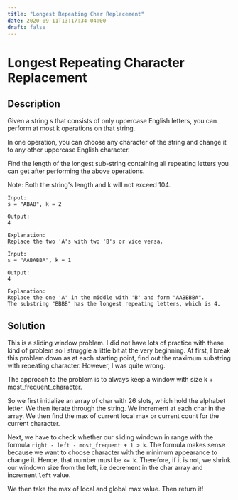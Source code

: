 ```yaml
---
title: "Longest Repeating Char Replacement"
date: 2020-09-11T13:17:34-04:00
draft: false
---
```


# Longest Repeating Character Replacement

## Description
Given a string s that consists of only uppercase English letters, you can perform at most k operations on that string.

In one operation, you can choose any character of the string and change it to any other uppercase English character.

Find the length of the longest sub-string containing all repeating letters you can get after performing the above operations.

Note:
Both the string's length and k will not exceed 104.

```
Input:
s = "ABAB", k = 2

Output:
4

Explanation:
Replace the two 'A's with two 'B's or vice versa.
```

```
Input:
s = "AABABBA", k = 1

Output:
4

Explanation:
Replace the one 'A' in the middle with 'B' and form "AABBBBA".
The substring "BBBB" has the longest repeating letters, which is 4.
```

## Solution
This is a sliding window problem. I did not have lots of practice with these kind of problem so I struggle a little bit at the very beginning. At first, I break this problem down as at each starting point, find out the maximum substring with repeating character. However, I was quite wrong.

The approach to the problem is to always keep a window with size k + most_frequent_character.

So we first initialize an array of char with 26 slots, which hold the alphabet letter. We then iterate through the string.
We increment at each char in the array. We then find the max of current local max or current count for the current character.

Next, we have to check whether our sliding windown in range with the formula `right - left - most_frequent + 1 > k`. The formula makes sense because we want to choose character with the minimum appearance to change it. Hence, that number must be `<= k`. Therefore, if it is not, we shrink our windown size from the left, i.e decrement in the char array and increment `left` value.

We then take the max of local and global max value. Then return it!


